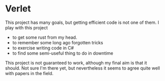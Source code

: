 # Verlet
This project has many goals, but getting efficient code is not one of them.
I play with this project
* to get some rust from my head.
* to remember some long ago forgotten tricks
* to exercise writing code in C#
* to find some semi-useful thing to do in downtime

This project is not guaranteed to work, although my final aim is that it should.
Not sure I'm there yet, but nevertheless it seems to agree quite well with papers in the field.
